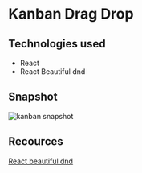 # Kanban Drag Drop




## Technologies used
- React
- React Beautiful dnd

## Snapshot
![kanban snapshot](https://general-farnaztowhidi.s3.ca-central-1.amazonaws.com/kanban.png)

## Recources
[React beautiful dnd](https://github.com/atlassian/react-beautiful-dnd)
